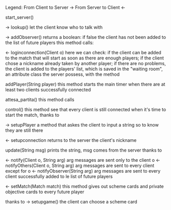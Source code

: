 Legend:
From Client to Server ->
From Server to Client <-


start_server()


->
lookup()
let the client know who to talk with


->
addObserver()
returns a boolean: if false the client has not been added to the list of future players
this method calls:

<-
loginconnection(Client o)
here we can check:
if the client can be added to the match that will start as soon as there are enough players;
if the client chose a nickname already taken by another player;
if there are no problems, the client is added to the players' list, 
which is saved in the "waiting room", an attribute class the server possess, with the method

addPlayer(String player)
this method starts the main timer when there are at least two clients successfully connected

attesa_partita()
this method calls

control()
this method see that every client is still connected when it's time to start the match, thanks to

->
setupPlayer
a method that askes the client to input a string so to know they are still there

<-
setupconnection
returns to the server the client's nickname


update(String msg)
prints the string, msg comes from the server thanks to

<-
notify(Client o, String arg)
arg messages are sent only to the client o
<-
notifyOthers(Client o, String arg)
arg messages are sent to every client except for o
<-
notifyObserver(String arg)
arg messages are sent to every client successfully added to le list of future players


<-
setMatch(Match match)
this method gives out scheme cards and private objective cards to every future player

thanks to
->
setupgame()
the client can choose a scheme card
